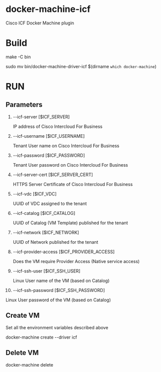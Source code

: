 # docker-machine-icf
Cisco ICF Docker Machine plugin

# Build

make -C bin

sudo mv bin/docker-machine-driver-icf $(dirname `which docker-machine`)

# RUN

## Parameters

1. --icf-server [$ICF_SERVER]

   IP address of Cisco Intercloud For Business
2. --icf-username [$ICF_USERNAME]

   Tenant User name on Cisco Intercloud For Business
3. --icf-password [$ICF_PASSWORD]

   Tenant User password on Cisco Intercloud For Business
4. --icf-server-cert [$ICF_SERVER_CERT]

   HTTPS Server Certificate of Cisco Intercloud For Business
5. --icf-vdc [$ICF_VDC]

   UUID of VDC assigned to the tenant
6. --icf-catalog [$ICF_CATALOG]

   UUID of Catalog (VM Template) published for the tenant
7. --icf-network [$ICF_NETWORK]

   UUID of Network published for the tenant
8. --icf-provider-access [$ICF_PROVIDER_ACCESS]

   Does the VM require Provider Access (Native service access)
9. --icf-ssh-user [$ICF_SSH_USER]

   Linux User name of the VM (based on Catalog)
10. --icf-ssh-password [$ICF_SSH_PASSWORD]

   Linux User password of the VM (based on Catalog)

## Create VM

   Set all the environment variables described above

   docker-machine create --driver icf <name of vm>

## Delete VM

   docker-machine delete <name of VM>



